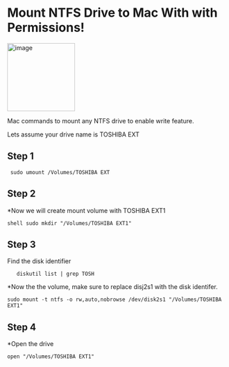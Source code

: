 

# Mount NTFS Drive to Mac With with Permissions!


<img width="156" alt="image" src="https://github.com/vaimeo/MAC-Mount-NTFS-Commands/assets/3579069/2ca09401-1370-45ed-a7c1-87c8ad32c1f7">

Mac commands to mount any NTFS drive to enable write feature.

Lets assume your drive name is TOSHIBA EXT

## Step 1
```
 sudo umount /Volumes/TOSHIBA EXT
```

## Step 2
*Now we will create mount volume with TOSHIBA EXT1

```
shell sudo mkdir "/Volumes/TOSHIBA EXT1"
```

## Step 3

Find the disk identifier

```
   diskutil list | grep TOSH
```


*Now the the volume, make sure to replace disj2s1 with the disk identifer. 

```
sudo mount -t ntfs -o rw,auto,nobrowse /dev/disk2s1 "/Volumes/TOSHIBA EXT1"
```

## Step 4
*Open the drive

``` 
open "/Volumes/TOSHIBA EXT1"
```

